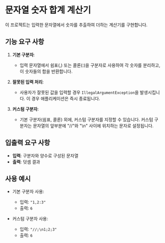 # 문자열 숫자 합계 계산기

이 프로젝트는 입력한 문자열에서 숫자를 추출하여 더하는 계산기를 구현합니다. 

## 기능 요구 사항

1. **기본 구분자**: 
   - 입력 문자열에서 쉼표(,) 또는 콜론(:)을 구분자로 사용하여 각 숫자를 분리하고, 이 숫자들의 합을 반환합니다.

2. **잘못된 입력 처리**: 
   - 사용자가 잘못된 값을 입력할 경우 `IllegalArgumentException`을 발생시킵니다. 이 경우 애플리케이션은 즉시 종료됩니다.

3. **커스텀 구분자**: 
   - 기본 구분자(쉼표, 콜론) 외에, 커스텀 구분자를 지정할 수 있습니다. 커스텀 구분자는 문자열의 앞부분에 "//"와 "\n" 사이에 위치하는 문자로 설정됩니다.

## 입출력 요구 사항

- **입력**: 구분자와 양수로 구성된 문자열
- **출력**: 덧셈 결과

## 사용 예시

- 기본 구분자 사용:
  - 입력: `"1,2:3"`
  - 출력: `6`

- 커스텀 구분자 사용:
  - 입력: `"//;\n1;2;3"`
  - 출력: `6`

